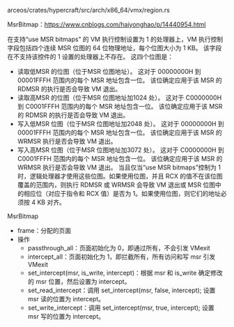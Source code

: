 arceos/crates/hypercraft/src/arch/x86_64/vmx/region.rs

MsrBitmap：https://www.cnblogs.com/haiyonghao/p/14440954.html

在支持“use MSR bitmaps” 的 VM 执行控制设置为 1 的处理器上，VM 执行控制字段包括四个连续 MSR 位图的 64 位物理地址，每个位图大小为 1 KB。 该字段在不支持该控件的 1 设置的处理器上不存在。 这四个位图是：
- 读取低MSR 的位图（位于MSR 位图地址）。 这对于 00000000H 到 00001FFFH 范围内的每个 MSR 地址包含一位。 该位确定应用于该 MSR 的 RDMSR 的执行是否会导致 VM 退出。
- 读取高MSR 的位图（位于MSR 位图地址加1024 处）。 这对于 C0000000H 到 C0001FFFH 范围内的每个 MSR 地址包含一位。 该位确定应用于该 MSR 的 RDMSR 的执行是否会导致 VM 退出。
- 写入低MSR 位图（位于MSR 位图地址加2048 处）。 这对于 00000000H 到 00001FFFH 范围内的每个 MSR 地址包含一位。 该位确定应用于该 MSR 的 WRMSR 执行是否会导致 VM 退出。
- 写入高MSR 位图（位于MSR 位图地址加3072 处）。 这对于 C0000000H 到 C0001FFFH 范围内的每个 MSR 地址包含一位。 该位确定应用于该 MSR 的 WRMSR 执行是否会导致 VM 退出。
当且仅当“use MSR bitmaps”控制为 1 时，逻辑处理器才使用这些位图。如果使用位图，并且 RCX 的值不在该位图覆盖的范围内，则执行 RDMSR 或 WRMSR 会导致 VM 退出或 MSR 位图中的相应位（对应于指令和 RCX 值）是否为 1。如果使用位图，则它们的地址必须按 4 KB 对齐。

MsrBitmap
- frame：分配的页面
- 操作
    - passthrough_all：页面初始化为 0，即通过所有，不会引发 VMexit
    - intercept_all：页面初始化为 1，即拦截所有，所有访问和写 msr 引发 VMexit
    - set_intercept(msr, is_write, intercept)：根据 msr 和 is_write 确定修改的 msr 位置，然后设置为 intercept。
    - set_read_intercept：调用 set_intercept(msr, false, intercept); 设置 msr 读的位置为 intercept。
    - set_write_intercept：调用 set_intercept(msr, true, intercept); 设置 msr 写的位置为 intercept。